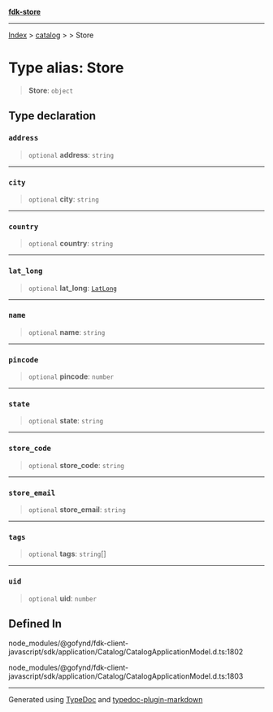 [**fdk-store**](../../../README.md)
***

[Index](../../../API.md) > [catalog](../../README.md) > [<internal>](../README.md) > Store

# Type alias: Store

> **Store**: `object`

## Type declaration

### `address`

> `optional` **address**: `string`

***

### `city`

> `optional` **city**: `string`

***

### `country`

> `optional` **country**: `string`

***

### `lat_long`

> `optional` **lat\_long**: [`LatLong`](type-alias.LatLong.md)

***

### `name`

> `optional` **name**: `string`

***

### `pincode`

> `optional` **pincode**: `number`

***

### `state`

> `optional` **state**: `string`

***

### `store_code`

> `optional` **store\_code**: `string`

***

### `store_email`

> `optional` **store\_email**: `string`

***

### `tags`

> `optional` **tags**: `string`[]

***

### `uid`

> `optional` **uid**: `number`

## Defined In

node\_modules/@gofynd/fdk-client-javascript/sdk/application/Catalog/CatalogApplicationModel.d.ts:1802

node\_modules/@gofynd/fdk-client-javascript/sdk/application/Catalog/CatalogApplicationModel.d.ts:1803

***
Generated using [TypeDoc](https://typedoc.org/) and [typedoc-plugin-markdown](https://www.npmjs.com/package/typedoc-plugin-markdown)

